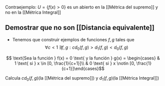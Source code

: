 
Contraejemplo: $U = \{f(x) > 0\}$ es un abierto en la [[Métrica del supremo]] y no en la [[Métrica Integral]]

## Demostrar que no son [[Distancia equivalente]]

- Tenemos que construir ejemplos de funciones $f,g$ tales que 
$$\forall c < 1 \; \exists f,g : cd_0(f,g) > d_1(f,g) < d_0(f,g)$$

$$ \text{Sea la función } f(x) = 0 \text{ y la función } g(x) = \begin{cases} & 1 \text{ si } x \in [0, \frac{1}{c+1}]\\ & 0 \text{ si } x \notin [0, \frac{1}{c+1}]\end{cases}$$

Calcula $cd_0(f,g)$(la [[Métrica del supremo]]) y $d_1(f,g)$(la [[Métrica Integral]])